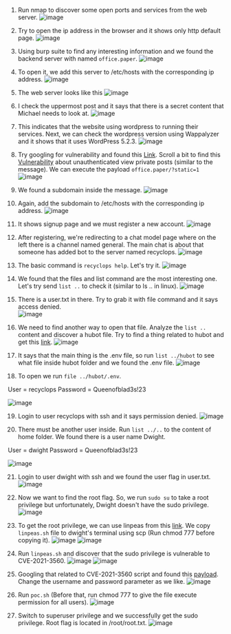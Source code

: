 1. Run nmap to discover some open ports and services from the web server.
![image](https://github.com/LawsonSchwantz/Writeups/assets/74954683/06bc8094-0cfc-4865-a091-f5194dd4eb66)

2. Try to open the ip address in the browser and it shows only http default page.
![image](https://github.com/LawsonSchwantz/Writeups/assets/74954683/0e09f15b-da32-42cb-b8e4-52d29dc52d81)

3. Using burp suite to find any interesting information and we found the backend server with named `office.paper`.
![image](https://github.com/LawsonSchwantz/Writeups/assets/74954683/2490612e-5c7a-4b7a-a07e-9b08ab4a38fc)

4. To open it, we add this server to /etc/hosts with the corresponding ip address.
![image](https://github.com/LawsonSchwantz/Writeups/assets/74954683/995aa100-5bb2-4f7b-bf2b-fb8e288b16dc)

5. The web server looks like this
![image](https://github.com/LawsonSchwantz/Writeups/assets/74954683/4d8efffd-5ea7-4a46-afa3-c7a46ae5e9d8)

6. I check the uppermost post and it says that there is a secret content that Michael needs to look at.
![image](https://github.com/LawsonSchwantz/Writeups/assets/74954683/b3b50d4d-6b68-4bcd-a832-ea82652ea6ff)

7. This indicates that the website using wordpress to running their services. Next, we can check the wordpress version using Wappalyzer and it shows that it uses WordPress 5.2.3.
![image](https://github.com/LawsonSchwantz/Writeups/assets/74954683/15f46a78-2d9b-4779-a2f0-ca312abf2927)

8. Try googling for vulnerability and found this [Link](https://wpscan.com/wordpress/523). Scroll a bit to find this [Vulnerability](https://wpscan.com/vulnerability/3413b879-785f-4c9f-aa8a-5a4a1d5e0ba2) about unauthenticated view private posts (similar to the message). We can execute the payload `office.paper/?static=1`
![image](https://github.com/LawsonSchwantz/Writeups/assets/74954683/b117ecac-c0f5-49aa-87ab-cb2b2e3f67b4)

9. We found a subdomain inside the message.
![image](https://github.com/LawsonSchwantz/Writeups/assets/74954683/13636bb2-1260-4625-ac33-4ca2d72c7c4c)

10. Again, add the subdomain to /etc/hosts with the corresponding ip address.
![image](https://github.com/LawsonSchwantz/Writeups/assets/74954683/14477553-02ea-4903-b513-eb6df2309bf0)

11. It shows signup page and we must register a new account.
![image](https://github.com/LawsonSchwantz/Writeups/assets/74954683/c65b9c0c-81c4-4f69-a380-219a5752baa1)

12. After registering, we're redirecting to a chat model page where on the left there is a channel named general. The main chat is about that someone has added bot to the server named recyclops.
![image](https://github.com/LawsonSchwantz/Writeups/assets/74954683/d47c1c39-ff12-4f6e-885b-8b462ef772b8)

13. The basic command is `recyclops help`. Let's try it.
![image](https://github.com/LawsonSchwantz/Writeups/assets/74954683/7f98cc53-0971-44fb-bc48-a2fc6444feec)

14. We found that the files and list command are the most interesting one. Let's try send `list ..` to check it (similar to ls .. in linux).
![image](https://github.com/LawsonSchwantz/Writeups/assets/74954683/d29fccc1-fde9-4757-9060-53ea45331c04)

15. There is a user.txt in there. Try to grab it with file command and it says access denied.<br>
![image](https://github.com/LawsonSchwantz/Writeups/assets/74954683/4f9861a0-dcab-4c32-a268-90ae1cbfbbbe)

16. We need to find another way to open that file. Analyze the `list ..` content and discover a hubot file. Try to find a thing related to hubot and get this [link](https://github.com/RocketChat/hubot-rocketchat). 
![image](https://github.com/LawsonSchwantz/Writeups/assets/74954683/d7cb6e10-1ce2-44ef-818e-1637ce8fb2ae)

17. It says that the main thing is the .env file, so run `list ../hubot` to see what file inside hubot folder and we found the .env file.
![image](https://github.com/LawsonSchwantz/Writeups/assets/74954683/6c3f07f2-36dc-4c11-a602-98086edbf7c7)

18. To open we run `file ../hubot/.env`.

User = recyclops
Password = Queenofblad3s!23

![image](https://github.com/LawsonSchwantz/Writeups/assets/74954683/c1da82f0-8b8f-48a8-8d70-6be1ca6ed39c)

19. Login to user recyclops with ssh and it says permission denied.
![image](https://github.com/LawsonSchwantz/Writeups/assets/74954683/f275adf1-a315-401b-a409-5439cb3dd5c9)

20. There must be another user inside. Run `list ../..` to the content of home folder. We found there is a user name Dwight.

User = dwight
Password = Queenofblad3s!23

![image](https://github.com/LawsonSchwantz/Writeups/assets/74954683/a8306763-8815-4c00-963a-ae0c76b06167)

21. Login to user dwight with ssh and we found the user flag in user.txt.
![image](https://github.com/LawsonSchwantz/Writeups/assets/74954683/78ea0c34-f2d7-4f79-a6b2-29f44ebc3e39)

22. Now we want to find the root flag. So, we run `sudo su` to take a root privilege but unfortunately, Dwight doesn't have the sudo privilege.
![image](https://github.com/LawsonSchwantz/Writeups/assets/74954683/b879fa14-bd7e-45bd-ae04-08e9455795b1)

23. To get the root privilege, we can use linpeas from this [link](https://github.com/carlospolop/PEASS-ng/releases/tag/20220612). We copy `linpeas.sh` file to dwight's terminal using scp (Run chmod 777 before copying it).
![image](https://github.com/LawsonSchwantz/Writeups/assets/74954683/81b692f5-e89a-4c12-8493-b71902d57be4)
![image](https://github.com/LawsonSchwantz/Writeups/assets/74954683/413967f4-4c85-4ebe-b093-a25704e15dec)

24. Run `linpeas.sh` and discover that the sudo privilege is vulnerable to CVE-2021-3560.
![image](https://github.com/LawsonSchwantz/Writeups/assets/74954683/72532c9e-62e1-492a-9f87-e6d8d40ba4b5)
![image](https://github.com/LawsonSchwantz/Writeups/assets/74954683/72dbd24b-0083-4f6b-81c7-6ab89eb72fb1)

25. Googling that related to CVE-2021-3560 script and found this [payload](https://github.com/secnigma/CVE-2021-3560-Polkit-Privilege-Esclation). Change the username and password parameter as we like.
![image](https://github.com/LawsonSchwantz/Writeups/assets/74954683/70c56500-5f95-4198-9257-e8d9a07f934b)

26. Run `poc.sh` (Before that, run chmod 777 to give the file execute permission for all users).
![image](https://github.com/LawsonSchwantz/Writeups/assets/74954683/3e6a9ca5-66e1-4081-9bb1-8e49c221300c)

27. Switch to superuser privilege and we successfully get the sudo privilege. Root flag is located in /root/root.txt.
![image](https://github.com/LawsonSchwantz/Writeups/assets/74954683/5532fea6-902c-4096-a31b-e4e4d08eabf5)













